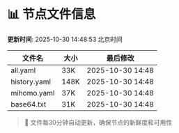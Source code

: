 # 📊 节点文件信息

**更新时间**: 2025-10-30 14:48:53 北京时间

| 文件名 | 大小 | 最后修改 |
|--------|------|----------|
| all.yaml | 33K | 2025-10-30 14:48 |
| history.yaml | 148K | 2025-10-30 14:48 |
| mihomo.yaml | 37K | 2025-10-30 14:48 |
| base64.txt | 31K | 2025-10-30 14:48 |

> 🔄 文件每30分钟自动更新，确保节点的新鲜度和可用性
